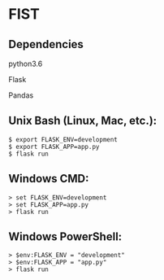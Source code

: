 # FIST

## Dependencies
python3.6

Flask

Pandas

## Unix Bash (Linux, Mac, etc.):

```
$ export FLASK_ENV=development
$ export FLASK_APP=app.py
$ flask run
```

## Windows CMD:

```
> set FLASK_ENV=development
> set FLASK_APP=app.py
> flask run
```

## Windows PowerShell:

```
> $env:FLASK_ENV = "development"
> $env:FLASK_APP = "app.py"
> flask run
```
